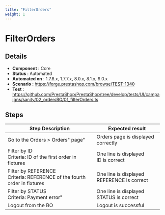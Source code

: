 ```yaml
---
title: "FilterOrders"
weight: 1
---
```


# FilterOrders
## Details
* **Component** : Core
* **Status** : Automated
* **Automated on** : 1.7.8.x, 1.7.7.x, 8.0.x, 8.1.x, 9.0.x
* **Scenario** : https://forge.prestashop.com/browse/TEST-1340
* **Test** : https://github.com/PrestaShop/PrestaShop/tree/develop/tests/UI/campaigns/sanity/02_ordersBO/01_filterOrders.ts

## Steps
| Step Description | Expected result |
| ----- | ----- |
| Go to the Orders > Orders" page" | Orders page is displayed correctly |
| Filter by ID<br>Criteria: ID of the first order in fixtures | One line is displayed<br>ID is correct |
| Filter by REFERENCE<br>Criteria: REFERENCE of the fourth order in fixtures | One line is displayed<br>REFERENCE is correct |
| Filter by STATUS<br>Criteria: Payment error" | One line is displayed<br>STATUS is correct |
| Logout from the BO | Logout is successful |
